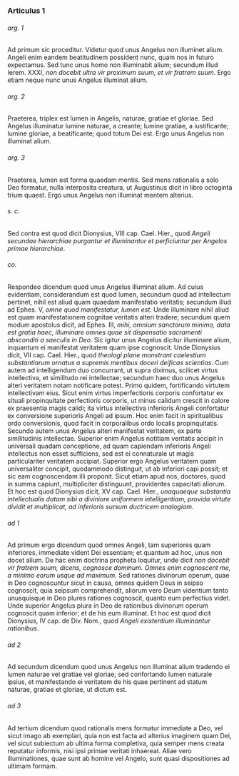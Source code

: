 ### Articulus 1

###### arg. 1
Ad primum sic proceditur. Videtur quod unus Angelus non illuminet alium. Angeli enim eandem beatitudinem possident nunc, quam nos in futuro expectamus. Sed tunc unus homo non illuminabit alium; secundum illud Ierem. XXXI, *non docebit ultra vir proximum suum, et vir fratrem suum*. Ergo etiam neque nunc unus Angelus illuminat alium.

###### arg. 2
Praeterea, triplex est lumen in Angelis, naturae, gratiae et gloriae. Sed Angelus illuminatur lumine naturae, a creante; lumine gratiae, a iustificante; lumine gloriae, a beatificante; quod totum Dei est. Ergo unus Angelus non illuminat alium.

###### arg. 3
Praeterea, lumen est forma quaedam mentis. Sed mens rationalis a solo Deo formatur, nulla interposita creatura, ut Augustinus dicit in libro octoginta trium quaest. Ergo unus Angelus non illuminat mentem alterius.

###### s. c.
Sed contra est quod dicit Dionysius, VIII cap. Cael. Hier., quod *Angeli secundae hierarchiae purgantur et illuminantur et perficiuntur per Angelos primae hierarchiae*.

###### co.
Respondeo dicendum quod unus Angelus illuminat alium. Ad cuius evidentiam, considerandum est quod lumen, secundum quod ad intellectum pertinet, nihil est aliud quam quaedam manifestatio veritatis; secundum illud ad Ephes. V, *omne quod manifestatur, lumen est*. Unde illuminare nihil aliud est quam manifestationem cognitae veritatis alteri tradere; secundum quem modum apostolus dicit, ad Ephes. III, *mihi, omnium sanctorum minimo, data est gratia haec, illuminare omnes quae sit dispensatio sacramenti absconditi a saeculis in Deo*. Sic igitur unus Angelus dicitur illuminare alium, inquantum ei manifestat veritatem quam ipse cognoscit. Unde Dionysius dicit, VII cap. Cael. Hier., quod *theologi plane monstrant caelestium substantiarum ornatus a supremis mentibus doceri deificas scientias*. Cum autem ad intelligendum duo concurrant, ut supra diximus, scilicet virtus intellectiva, et similitudo rei intellectae; secundum haec duo unus Angelus alteri veritatem notam notificare potest. Primo quidem, fortificando virtutem intellectivam eius. Sicut enim virtus imperfectioris corporis confortatur ex situali propinquitate perfectioris corporis, ut minus calidum crescit in calore ex praesentia magis calidi; ita virtus intellectiva inferioris Angeli confortatur ex conversione superioris Angeli ad ipsum. Hoc enim facit in spiritualibus ordo conversionis, quod facit in corporalibus ordo localis propinquitatis. Secundo autem unus Angelus alteri manifestat veritatem, ex parte similitudinis intellectae. Superior enim Angelus notitiam veritatis accipit in universali quadam conceptione, ad quam capiendam inferioris Angeli intellectus non esset sufficiens, sed est ei connaturale ut magis particulariter veritatem accipiat. Superior ergo Angelus veritatem quam universaliter concipit, quodammodo distinguit, ut ab inferiori capi possit; et sic eam cognoscendam illi proponit. Sicut etiam apud nos, doctores, quod in summa capiunt, multipliciter distinguunt, providentes capacitati aliorum. Et hoc est quod Dionysius dicit, XV cap. Cael. Hier., *unaquaeque substantia intellectualis datam sibi a diviniore uniformem intelligentiam, provida virtute dividit et multiplicat, ad inferioris sursum ductricem analogiam*.

###### ad 1
Ad primum ergo dicendum quod omnes Angeli, tam superiores quam inferiores, immediate vident Dei essentiam; et quantum ad hoc, unus non docet alium. De hac enim doctrina propheta loquitur, unde dicit *non docebit vir fratrem suum, dicens, cognosce dominum. Omnes enim cognoscent me, a minimo eorum usque ad maximum*. Sed rationes divinorum operum, quae in Deo cognoscuntur sicut in causa, omnes quidem Deus in seipso cognoscit, quia seipsum comprehendit, aliorum vero Deum videntium tanto unusquisque in Deo plures rationes cognoscit, quanto eum perfectius videt. Unde superior Angelus plura in Deo de rationibus divinorum operum cognoscit quam inferior; et de his eum illuminat. Et hoc est quod dicit Dionysius, IV cap. de Div. Nom., quod *Angeli existentium illuminantur rationibus*.

###### ad 2
Ad secundum dicendum quod unus Angelus non illuminat alium tradendo ei lumen naturae vel gratiae vel gloriae; sed confortando lumen naturale ipsius, et manifestando ei veritatem de his quae pertinent ad statum naturae, gratiae et gloriae, ut dictum est.

###### ad 3
Ad tertium dicendum quod rationalis mens formatur immediate a Deo, vel sicut imago ab exemplari, quia non est facta ad alterius imaginem quam Dei, vel sicut subiectum ab ultima forma completiva, quia semper mens creata reputatur informis, nisi ipsi primae veritati inhaereat. Aliae vero illuminationes, quae sunt ab homine vel Angelo, sunt quasi dispositiones ad ultimam formam.

